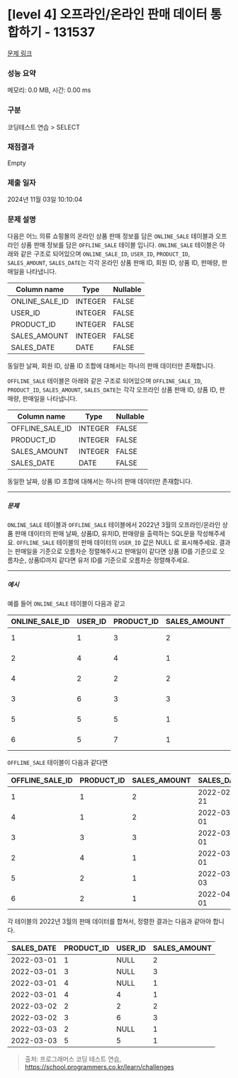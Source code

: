 # [level 4] 오프라인/온라인 판매 데이터 통합하기 - 131537 

[문제 링크](https://school.programmers.co.kr/learn/courses/30/lessons/131537) 

### 성능 요약

메모리: 0.0 MB, 시간: 0.00 ms

### 구분

코딩테스트 연습 > SELECT

### 채점결과

Empty

### 제출 일자

2024년 11월 03일 10:10:04

### 문제 설명

<p>다음은 어느 의류 쇼핑몰의 온라인 상품 판매 정보를 담은 <code>ONLINE_SALE</code> 테이블과 오프라인 상품 판매 정보를 담은 <code>OFFLINE_SALE</code> 테이블 입니다. <code>ONLINE_SALE</code> 테이블은 아래와 같은 구조로 되어있으며 <code>ONLINE_SALE_ID</code>, <code>USER_ID</code>, <code>PRODUCT_ID</code>, <code>SALES_AMOUNT</code>, <code>SALES_DATE</code>는 각각 온라인 상품 판매 ID, 회원 ID, 상품 ID, 판매량, 판매일을 나타냅니다.</p>
<table class="table">
        <thead><tr>
<th>Column name</th>
<th>Type</th>
<th>Nullable</th>
</tr>
</thead>
        <tbody><tr>
<td>ONLINE_SALE_ID</td>
<td>INTEGER</td>
<td>FALSE</td>
</tr>
<tr>
<td>USER_ID</td>
<td>INTEGER</td>
<td>FALSE</td>
</tr>
<tr>
<td>PRODUCT_ID</td>
<td>INTEGER</td>
<td>FALSE</td>
</tr>
<tr>
<td>SALES_AMOUNT</td>
<td>INTEGER</td>
<td>FALSE</td>
</tr>
<tr>
<td>SALES_DATE</td>
<td>DATE</td>
<td>FALSE</td>
</tr>
</tbody>
      </table>
<p>동일한 날짜, 회원 ID, 상품 ID 조합에 대해서는 하나의 판매 데이터만 존재합니다.</p>

<p><code>OFFLINE_SALE</code> 테이블은 아래와 같은 구조로 되어있으며 <code>OFFLINE_SALE_ID</code>, <code>PRODUCT_ID</code>, <code>SALES_AMOUNT</code>, <code>SALES_DATE</code>는 각각 오프라인 상품 판매 ID, 상품 ID, 판매량, 판매일을 나타냅니다.</p>
<table class="table">
        <thead><tr>
<th>Column name</th>
<th>Type</th>
<th>Nullable</th>
</tr>
</thead>
        <tbody><tr>
<td>OFFLINE_SALE_ID</td>
<td>INTEGER</td>
<td>FALSE</td>
</tr>
<tr>
<td>PRODUCT_ID</td>
<td>INTEGER</td>
<td>FALSE</td>
</tr>
<tr>
<td>SALES_AMOUNT</td>
<td>INTEGER</td>
<td>FALSE</td>
</tr>
<tr>
<td>SALES_DATE</td>
<td>DATE</td>
<td>FALSE</td>
</tr>
</tbody>
      </table>
<p>동일한 날짜, 상품 ID 조합에 대해서는 하나의 판매 데이터만 존재합니다.</p>

<hr>

<h5>문제</h5>

<p><code>ONLINE_SALE</code> 테이블과 <code>OFFLINE_SALE</code> 테이블에서 2022년 3월의 오프라인/온라인 상품 판매 데이터의 판매 날짜, 상품ID, 유저ID, 판매량을 출력하는 SQL문을 작성해주세요. <code>OFFLINE_SALE</code> 테이블의 판매 데이터의 <code>USER_ID</code> 값은 NULL 로 표시해주세요. 결과는 판매일을 기준으로 오름차순 정렬해주시고 판매일이 같다면 상품 ID를 기준으로 오름차순, 상품ID까지 같다면 유저 ID를 기준으로 오름차순 정렬해주세요.</p>

<hr>

<h5>예시</h5>

<p>예를 들어 <code>ONLINE_SALE</code> 테이블이 다음과 같고</p>
<table class="table">
        <thead><tr>
<th>ONLINE_SALE_ID</th>
<th>USER_ID</th>
<th>PRODUCT_ID</th>
<th>SALES_AMOUNT</th>
<th>SALES_DATE</th>
</tr>
</thead>
        <tbody><tr>
<td>1</td>
<td>1</td>
<td>3</td>
<td>2</td>
<td>2022-02-25</td>
</tr>
<tr>
<td>2</td>
<td>4</td>
<td>4</td>
<td>1</td>
<td>2022-03-01</td>
</tr>
<tr>
<td>4</td>
<td>2</td>
<td>2</td>
<td>2</td>
<td>2022-03-02</td>
</tr>
<tr>
<td>3</td>
<td>6</td>
<td>3</td>
<td>3</td>
<td>2022-03-02</td>
</tr>
<tr>
<td>5</td>
<td>5</td>
<td>5</td>
<td>1</td>
<td>2022-03-03</td>
</tr>
<tr>
<td>6</td>
<td>5</td>
<td>7</td>
<td>1</td>
<td>2022-04-06</td>
</tr>
</tbody>
      </table>
<p><code>OFFLINE_SALE</code> 테이블이 다음과 같다면</p>
<table class="table">
        <thead><tr>
<th>OFFLINE_SALE_ID</th>
<th>PRODUCT_ID</th>
<th>SALES_AMOUNT</th>
<th>SALES_DATE</th>
</tr>
</thead>
        <tbody><tr>
<td>1</td>
<td>1</td>
<td>2</td>
<td>2022-02-21</td>
</tr>
<tr>
<td>4</td>
<td>1</td>
<td>2</td>
<td>2022-03-01</td>
</tr>
<tr>
<td>3</td>
<td>3</td>
<td>3</td>
<td>2022-03-01</td>
</tr>
<tr>
<td>2</td>
<td>4</td>
<td>1</td>
<td>2022-03-01</td>
</tr>
<tr>
<td>5</td>
<td>2</td>
<td>1</td>
<td>2022-03-03</td>
</tr>
<tr>
<td>6</td>
<td>2</td>
<td>1</td>
<td>2022-04-01</td>
</tr>
</tbody>
      </table>
<p>각 테이블의 2022년 3월의 판매 데이터를 합쳐서, 정렬한 결과는 다음과 같아야 합니다.</p>
<table class="table">
        <thead><tr>
<th>SALES_DATE</th>
<th>PRODUCT_ID</th>
<th>USER_ID</th>
<th>SALES_AMOUNT</th>
</tr>
</thead>
        <tbody><tr>
<td>2022-03-01</td>
<td>1</td>
<td>NULL</td>
<td>2</td>
</tr>
<tr>
<td>2022-03-01</td>
<td>3</td>
<td>NULL</td>
<td>3</td>
</tr>
<tr>
<td>2022-03-01</td>
<td>4</td>
<td>NULL</td>
<td>1</td>
</tr>
<tr>
<td>2022-03-01</td>
<td>4</td>
<td>4</td>
<td>1</td>
</tr>
<tr>
<td>2022-03-02</td>
<td>2</td>
<td>2</td>
<td>2</td>
</tr>
<tr>
<td>2022-03-02</td>
<td>3</td>
<td>6</td>
<td>3</td>
</tr>
<tr>
<td>2022-03-03</td>
<td>2</td>
<td>NULL</td>
<td>1</td>
</tr>
<tr>
<td>2022-03-03</td>
<td>5</td>
<td>5</td>
<td>1</td>
</tr>
</tbody>
      </table>

> 출처: 프로그래머스 코딩 테스트 연습, https://school.programmers.co.kr/learn/challenges